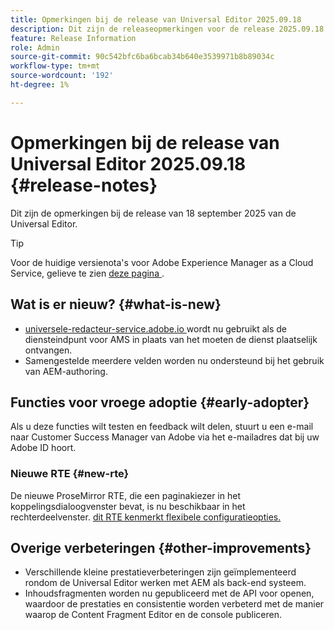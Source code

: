 ```yaml
---
title: Opmerkingen bij de release van Universal Editor 2025.09.18
description: Dit zijn de releaseopmerkingen voor de release 2025.09.18 van de Universal Editor.
feature: Release Information
role: Admin
source-git-commit: 90c542bfc6ba6bcab34b640e3539971b8b89034c
workflow-type: tm+mt
source-wordcount: '192'
ht-degree: 1%

---
```



# Opmerkingen bij de release van Universal Editor 2025.09.18 {#release-notes}

Dit zijn de opmerkingen bij de release van 18 september 2025 van de Universal Editor.

>[!TIP]
>
>Voor de huidige versienota&#39;s voor Adobe Experience Manager as a Cloud Service, gelieve te zien [ deze pagina ](/help/release-notes/release-notes-cloud/release-notes-current.md).

## Wat is er nieuw? {#what-is-new}

* [ universele-redacteur-service.adobe.io ](http://universal-editor-service.adobe.io/) wordt nu gebruikt als de diensteindpunt voor AMS in plaats van het moeten de dienst plaatselijk ontvangen.
* Samengestelde meerdere velden worden nu ondersteund bij het gebruik van AEM-authoring.

## Functies voor vroege adoptie {#early-adopter}

Als u deze functies wilt testen en feedback wilt delen, stuurt u een e-mail naar Customer Success Manager van Adobe via het e-mailadres dat bij uw Adobe ID hoort.

### Nieuwe RTE {#new-rte}

De nieuwe ProseMirror RTE, die een paginakiezer in het koppelingsdialoogvenster bevat, is nu beschikbaar in het rechterdeelvenster. [ dit RTE kenmerkt flexibele configuratieopties.](/help/implementing/universal-editor/configure-rte.md)

## Overige verbeteringen {#other-improvements}

* Verschillende kleine prestatieverbeteringen zijn geïmplementeerd rondom de Universal Editor werken met AEM als back-end systeem.
* Inhoudsfragmenten worden nu gepubliceerd met de API voor openen, waardoor de prestaties en consistentie worden verbeterd met de manier waarop de Content Fragment Editor en de console publiceren.
